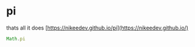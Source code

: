 # pi

thats all it does [https://nikeedev.github.io/pi](https://nikeedev.github.io/)


```js
Math.pi
```
